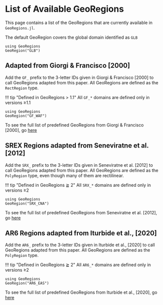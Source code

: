 # List of Available GeoRegions

This page contains a list of the GeoRegions that are currently available in `GeoRegions.jl`.

The default GeoRegion covers the global domain identified as `GLB`

```@repl
using GeoRegions
GeoRegion("GLB")
```

## Adapted from Giorgi & Francisco [2000]

Add the `GF_` prefix to the 3-letter IDs given in Giorgi & Francisco [2000] to call GeoRegions adapted from this paper.  All GeoRegions are defined as the `RectRegion` type.

!!! tip "Defined in GeoRegions > 1.1"
    All `GF_*` domains are defined only in versions ≥1.1

```@repl
using GeoRegions
GeoRegion("GF_WAF")
```

To see the full list of predefined GeoRegions from Giorgi & Francisco [2000], go [here](/lists/default#Giorgi-and-Francisco-[2000])

## SREX Regions adapted from Seneviratne et al. [2012]

Add the `SRX_` prefix to the 3-letter IDs given in Seneviratne et al. [2012] to call GeoRegions adapted from this paper.  All GeoRegions are defined as the `PolyRegion` type, even though many of them are rectilinear.

!!! tip "Defined in GeoRegions ≧ 2"
    All `SRX_*` domains are defined only in versions ≥2

```@repl
using GeoRegions
GeoRegion("SRX_CNA")
```

To see the full list of predefined GeoRegions from Seneviratne et al. [2012], go [here](/lists/default#SREX-Regions-from-Seneviratne-et-al.-[2012])

## AR6 Regions adapted from Iturbide et al., [2020]

Add the `AR6_` prefix to the 3-letter IDs given in Iturbide et al., [2020] to call GeoRegions adapted from this paper.  All GeoRegions are defined as the `PolyRegion` type.

!!! tip "Defined in GeoRegions ≧ 2"
    All `AR6_*` domains are defined only in versions ≥2

```@repl
using GeoRegions
GeoRegion("AR6_EAS")
```

To see the full list of predefined GeoRegions from Iturbide et al., [2020], go [here](/lists/default#IPCC-AR6-Regions-from-Iturbide-et-al.,-[2020])